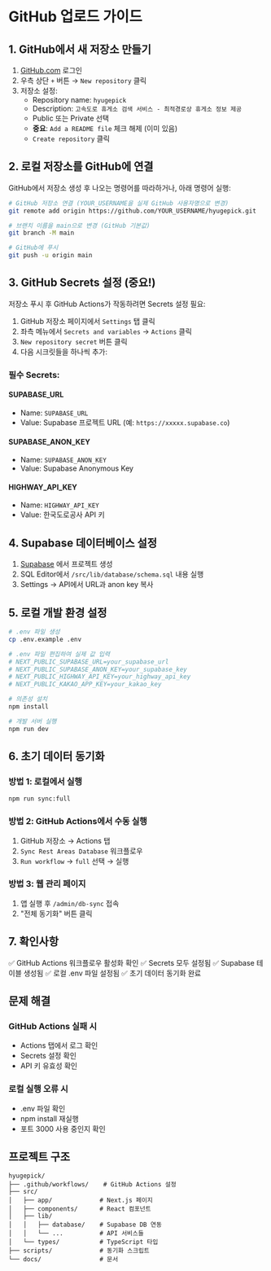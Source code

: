 # GitHub 업로드 가이드

## 1. GitHub에서 새 저장소 만들기

1. [GitHub.com](https://github.com) 로그인
2. 우측 상단 `+` 버튼 → `New repository` 클릭
3. 저장소 설정:
   - Repository name: `hyugepick`
   - Description: `고속도로 휴게소 검색 서비스 - 최적경로상 휴게소 정보 제공`
   - Public 또는 Private 선택
   - **중요**: `Add a README file` 체크 해제 (이미 있음)
   - `Create repository` 클릭

## 2. 로컬 저장소를 GitHub에 연결

GitHub에서 저장소 생성 후 나오는 명령어를 따라하거나, 아래 명령어 실행:

```bash
# GitHub 저장소 연결 (YOUR_USERNAME을 실제 GitHub 사용자명으로 변경)
git remote add origin https://github.com/YOUR_USERNAME/hyugepick.git

# 브랜치 이름을 main으로 변경 (GitHub 기본값)
git branch -M main

# GitHub에 푸시
git push -u origin main
```

## 3. GitHub Secrets 설정 (중요!)

저장소 푸시 후 GitHub Actions가 작동하려면 Secrets 설정 필요:

1. GitHub 저장소 페이지에서 `Settings` 탭 클릭
2. 좌측 메뉴에서 `Secrets and variables` → `Actions` 클릭
3. `New repository secret` 버튼 클릭
4. 다음 시크릿들을 하나씩 추가:

### 필수 Secrets:

#### SUPABASE_URL
- Name: `SUPABASE_URL`
- Value: Supabase 프로젝트 URL (예: `https://xxxxx.supabase.co`)

#### SUPABASE_ANON_KEY
- Name: `SUPABASE_ANON_KEY`
- Value: Supabase Anonymous Key

#### HIGHWAY_API_KEY
- Name: `HIGHWAY_API_KEY`
- Value: 한국도로공사 API 키

## 4. Supabase 데이터베이스 설정

1. [Supabase](https://supabase.com) 에서 프로젝트 생성
2. SQL Editor에서 `/src/lib/database/schema.sql` 내용 실행
3. Settings → API에서 URL과 anon key 복사

## 5. 로컬 개발 환경 설정

```bash
# .env 파일 생성
cp .env.example .env

# .env 파일 편집하여 실제 값 입력
# NEXT_PUBLIC_SUPABASE_URL=your_supabase_url
# NEXT_PUBLIC_SUPABASE_ANON_KEY=your_supabase_key
# NEXT_PUBLIC_HIGHWAY_API_KEY=your_highway_api_key
# NEXT_PUBLIC_KAKAO_APP_KEY=your_kakao_key

# 의존성 설치
npm install

# 개발 서버 실행
npm run dev
```

## 6. 초기 데이터 동기화

### 방법 1: 로컬에서 실행
```bash
npm run sync:full
```

### 방법 2: GitHub Actions에서 수동 실행
1. GitHub 저장소 → Actions 탭
2. `Sync Rest Areas Database` 워크플로우
3. `Run workflow` → `full` 선택 → 실행

### 방법 3: 웹 관리 페이지
1. 앱 실행 후 `/admin/db-sync` 접속
2. "전체 동기화" 버튼 클릭

## 7. 확인사항

✅ GitHub Actions 워크플로우 활성화 확인
✅ Secrets 모두 설정됨
✅ Supabase 테이블 생성됨
✅ 로컬 .env 파일 설정됨
✅ 초기 데이터 동기화 완료

## 문제 해결

### GitHub Actions 실패 시
- Actions 탭에서 로그 확인
- Secrets 설정 확인
- API 키 유효성 확인

### 로컬 실행 오류 시
- .env 파일 확인
- npm install 재실행
- 포트 3000 사용 중인지 확인

## 프로젝트 구조

```
hyugepick/
├── .github/workflows/    # GitHub Actions 설정
├── src/
│   ├── app/             # Next.js 페이지
│   ├── components/      # React 컴포넌트
│   ├── lib/             
│   │   ├── database/    # Supabase DB 연동
│   │   └── ...          # API 서비스들
│   └── types/           # TypeScript 타입
├── scripts/             # 동기화 스크립트
└── docs/                # 문서